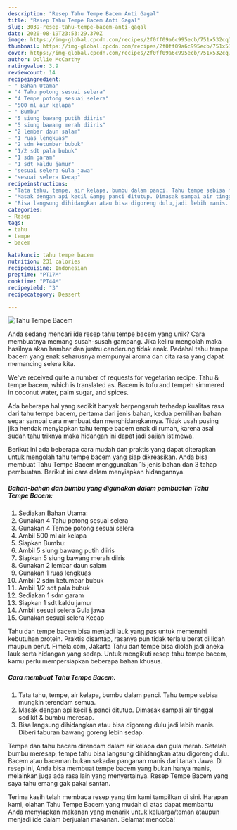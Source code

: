 ```yaml
---
description: "Resep Tahu Tempe Bacem Anti Gagal"
title: "Resep Tahu Tempe Bacem Anti Gagal"
slug: 3039-resep-tahu-tempe-bacem-anti-gagal
date: 2020-08-19T23:53:29.370Z
image: https://img-global.cpcdn.com/recipes/2f0ff09a6c995ecb/751x532cq70/tahu-tempe-bacem-foto-resep-utama.jpg
thumbnail: https://img-global.cpcdn.com/recipes/2f0ff09a6c995ecb/751x532cq70/tahu-tempe-bacem-foto-resep-utama.jpg
cover: https://img-global.cpcdn.com/recipes/2f0ff09a6c995ecb/751x532cq70/tahu-tempe-bacem-foto-resep-utama.jpg
author: Dollie McCarthy
ratingvalue: 3.9
reviewcount: 14
recipeingredient:
- " Bahan Utama"
- "4 Tahu potong sesuai selera"
- "4 Tempe potong sesuai selera"
- "500 ml air kelapa"
- " Bumbu"
- "5 siung bawang putih diiris"
- "5 siung bawang merah diiris"
- "2 lembar daun salam"
- "1 ruas lengkuas"
- "2 sdm ketumbar bubuk"
- "1/2 sdt pala bubuk"
- "1 sdm garam"
- "1 sdt kaldu jamur"
- "sesuai selera Gula jawa"
- "sesuai selera Kecap"
recipeinstructions:
- "Tata tahu, tempe, air kelapa, bumbu dalam panci. Tahu tempe sebisa mungkin terendam semua."
- "Masak dengan api kecil &amp; panci ditutup. Dimasak sampai air tinggal sedikit &amp; bumbu meresap."
- "Bisa langsung dihidangkan atau bisa digoreng dulu,jadi lebih manis. Diberi taburan bawang goreng lebih sedap."
categories:
- Resep
tags:
- tahu
- tempe
- bacem

katakunci: tahu tempe bacem 
nutrition: 231 calories
recipecuisine: Indonesian
preptime: "PT17M"
cooktime: "PT44M"
recipeyield: "3"
recipecategory: Dessert

---
```



![Tahu Tempe Bacem](https://img-global.cpcdn.com/recipes/2f0ff09a6c995ecb/751x532cq70/tahu-tempe-bacem-foto-resep-utama.jpg)

Anda sedang mencari ide resep tahu tempe bacem yang unik? Cara membuatnya memang susah-susah gampang. Jika keliru mengolah maka hasilnya akan hambar dan justru cenderung tidak enak. Padahal tahu tempe bacem yang enak seharusnya mempunyai aroma dan cita rasa yang dapat memancing selera kita.

We&#39;ve received quite a number of requests for vegetarian recipe. Tahu &amp; tempe bacem, which is translated as. Bacem is tofu and tempeh simmered in coconut water, palm sugar, and spices.

Ada beberapa hal yang sedikit banyak berpengaruh terhadap kualitas rasa dari tahu tempe bacem, pertama dari jenis bahan, kedua pemilihan bahan segar sampai cara membuat dan menghidangkannya. Tidak usah pusing jika hendak menyiapkan tahu tempe bacem enak di rumah, karena asal sudah tahu triknya maka hidangan ini dapat jadi sajian istimewa.


Berikut ini ada beberapa cara mudah dan praktis yang dapat diterapkan untuk mengolah tahu tempe bacem yang siap dikreasikan. Anda bisa membuat Tahu Tempe Bacem menggunakan 15 jenis bahan dan 3 tahap pembuatan. Berikut ini cara dalam menyiapkan hidangannya.

<!--inarticleads1-->

##### Bahan-bahan dan bumbu yang digunakan dalam pembuatan Tahu Tempe Bacem:

1. Sediakan  Bahan Utama:
1. Gunakan 4 Tahu potong sesuai selera
1. Gunakan 4 Tempe potong sesuai selera
1. Ambil 500 ml air kelapa
1. Siapkan  Bumbu:
1. Ambil 5 siung bawang putih diiris
1. Siapkan 5 siung bawang merah diiris
1. Gunakan 2 lembar daun salam
1. Gunakan 1 ruas lengkuas
1. Ambil 2 sdm ketumbar bubuk
1. Ambil 1/2 sdt pala bubuk
1. Sediakan 1 sdm garam
1. Siapkan 1 sdt kaldu jamur
1. Ambil sesuai selera Gula jawa
1. Gunakan sesuai selera Kecap


Tahu dan tempe bacem bisa menjadi lauk yang pas untuk memenuhi kebutuhan protein. Praktis disantap, rasanya pun tidak terlalu berat di lidah maupun perut. Fimela.com, Jakarta Tahu dan tempe bisa diolah jadi aneka lauk serta hidangan yang sedap. Untuk mengikuti resep tahu tempe bacem, kamu perlu mempersiapkan beberapa bahan khusus. 

<!--inarticleads2-->

##### Cara membuat Tahu Tempe Bacem:

1. Tata tahu, tempe, air kelapa, bumbu dalam panci. Tahu tempe sebisa mungkin terendam semua.
1. Masak dengan api kecil &amp; panci ditutup. Dimasak sampai air tinggal sedikit &amp; bumbu meresap.
1. Bisa langsung dihidangkan atau bisa digoreng dulu,jadi lebih manis. Diberi taburan bawang goreng lebih sedap.


Tempe dan tahu bacem direndam dalam air kelapa dan gula merah. Setelah bumbu meresap, tempe tahu bisa langsung dihidangkan atau digoreng dulu. Bacem atau baceman bukan sekadar panganan manis dari tanah Jawa. Di resep ini, Anda bisa membuat tempe bacem yang bukan hanya manis, melainkan juga ada rasa lain yang menyertainya. Resep Tempe Bacem yang saya tahu emang gak pakai santan. 

Terima kasih telah membaca resep yang tim kami tampilkan di sini. Harapan kami, olahan Tahu Tempe Bacem yang mudah di atas dapat membantu Anda menyiapkan makanan yang menarik untuk keluarga/teman ataupun menjadi ide dalam berjualan makanan. Selamat mencoba!
